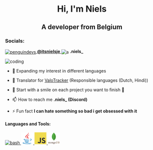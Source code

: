 <h1 align="center">Hi, I'm Niels</h1>
<h2 align="center">A developer from Belgium</h2>

<h3 align="left">Socials:</h3>
<p align="left">
<a href="https://twitter.com/itsnielsje" target="blank"><img align="center" src="https://raw.githubusercontent.com/rahuldkjain/github-profile-readme-generator/master/src/images/icons/Social/twitter.svg" alt="penguindevs" height="30" width="40" /> <b>@itsnielsje</b> </a>
<a target="blank"><img align="center" src="https://raw.githubusercontent.com/rahuldkjain/github-profile-readme-generator/master/src/images/icons/Social/discord.svg" alt="a" height="30" width="40" /> <b>.niels_</b> </a>
</p>

<img aling="right." alt="coding" width="400" src="https://ehhudson.files.wordpress.com/2019/05/catcomputer2.gif?w=584">

- 🔭 Expanding my interest in different languages

- 👯 Translator for [ValoTracker](https://www.valotracker.com) (Responsible languages (Dutch, Hindi))

- 🌻 Start with a smile on each project you want to finish 🙂

- 📫 How to reach me **.niels_ (Discord)**

- ⚡ Fun fact **I can hate something so bad i get obsessed with it**

<h4 align="left">Languages and Tools:</h4>
<p align="left">
  <a href="https://www.gnu.org/software/bash/" target="_blank" rel="noreferrer">
    <img src="https://www.vectorlogo.zone/logos/gnu_bash/gnu_bash-icon.svg" alt="bash" width="40" height="40"/>
  </a>
  <a href="https://www.java.com" target="_blank" rel="noreferrer">
    <img src="https://raw.githubusercontent.com/devicons/devicon/master/icons/java/java-original.svg" alt="java" width="40" height="40"/>
  </a>
  <a href="https://developer.mozilla.org/en-US/docs/Web/JavaScript" target="_blank" rel="noreferrer">
    <img src="https://raw.githubusercontent.com/devicons/devicon/master/icons/javascript/javascript-original.svg" alt="javascript" width="40" height="40"/>
  </a>
  <a href="https://www.mongodb.com/" target="_blank" rel="noreferrer">
    <img src="https://raw.githubusercontent.com/devicons/devicon/master/icons/mongodb/mongodb-original-wordmark.svg" alt="mongodb" width="40" height="40"/>
  </a>
</p>
